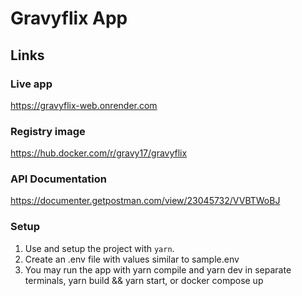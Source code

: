 # Gravyflix App
## Links
### Live app
https://gravyflix-web.onrender.com
### Registry image
https://hub.docker.com/r/gravy17/gravyflix
### API Documentation
https://documenter.getpostman.com/view/23045732/VVBTWoBJ
### Setup
1. Use and setup the project with `yarn`.
2. Create an .env file with values similar to sample.env
3. You may run the app with yarn compile and yarn dev in separate terminals, yarn build && yarn start, or docker compose up
